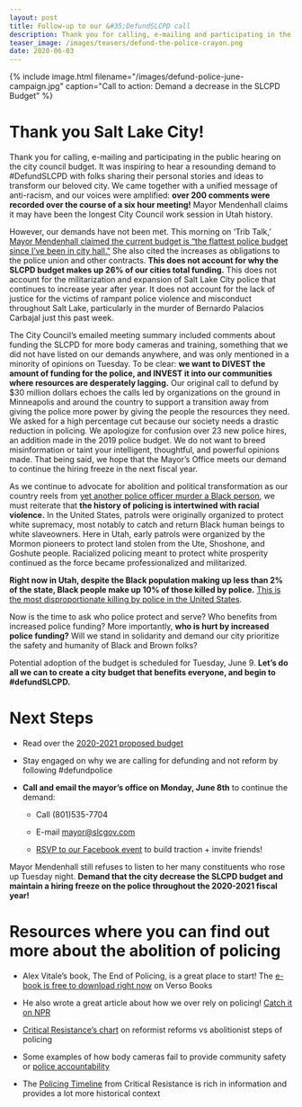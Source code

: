 ```yaml
---
layout: post
title: Follow-up to our &#35;DefundSLCPD call
description: Thank you for calling, e-mailing and participating in the public hearing on the city council budget. It was inspiring to hear a resounding demand to &#35;DefundSLCPD with folks sharing their personal stories and ideas to transform our beloved city. We came together with a unified message of anti-racism, and our voices were amplified&#58; over 200 comments were recorded over the course of a six hour meeting! Mayor Mendenhall claims it may have been the longest City Council work session in Utah history.
teaser_image: /images/teasers/defund-the-police-crayon.png
date: 2020-06-03
---
```


{% include image.html
  filename="/images/defund-police-june-campaign.jpg"
  caption="Call to action: Demand a decrease in the SLCPD Budget"
%}

# Thank you Salt Lake City!

Thank you for calling, e-mailing and participating in the public hearing on the
city council budget. It was inspiring to hear a resounding demand to
 #DefundSLCPD with folks sharing their personal stories and ideas to transform
our beloved city. We came together with a unified message of anti-racism, and
our voices were amplified: **over 200 comments were recorded over the course of a
six hour meeting!** Mayor Mendenhall claims it may have been the longest City
Council work session in Utah history.

However, our demands have not been met. This morning on ‘Trib Talk,’
[Mayor Mendenhall claimed the current budget is “the flattest police budget since I’ve
been in city hall.”](
https://www.sltrib.com/news/2020/06/03/trib-talk-salt-lake-city/)
She also cited the increases as obligations to the police
union and other contracts. **This does not account for why the SLCPD budget makes
up 26% of our cities total funding.** This does not account for the
militarization and expansion of Salt Lake City police that continues to
increase year after year. It does not account for the lack of justice for the
victims of rampant police violence and misconduct throughout Salt Lake,
particularly in the murder of Bernardo Palacios Carbajal just this past week.

The City Council’s emailed meeting summary included comments about funding the
SLCPD for more body cameras and training, something that we did not have listed
on our demands anywhere, and was only mentioned in a minority of opinions on
Tuesday. To be clear: **we want to DIVEST the amount of funding for the police,
and INVEST it into our communities where resources are desperately lagging.** Our
original call to defund by $30 million dollars echoes the calls led by
organizations on the ground in Minneapolis and around the country to support a
transition away from giving the police more power by giving the people the
resources they need. We asked for a high percentage cut because our society
needs a drastic reduction in policing. We apologize for confusion over 23 new
police hires, an addition made in the 2019 police budget.  We do not want to
breed misinformation or taint your intelligent, thoughtful, and powerful
opinions made. That being said, we hope that the Mayor’s Office meets our
demand to continue the hiring freeze in the next fiscal year.

As we continue to advocate for abolition and political transformation as our
country reels from
[yet another police officer murder a Black person](
https://www.washingtonpost.com/nation/2020/06/02/protests-louisville-killing/), we must
reiterate that **the history of policing is intertwined with racial violence.** In
the United States, patrols were originally organized to protect white
supremacy, most notably to catch and return Black human beings to white
slaveowners. Here in Utah, early patrols were organized by the Mormon pioneers
to protect land stolen from the Ute, Shoshone, and Goshute people. Racialized
policing meant to protect white prosperity continued as the force became
professionalized and militarized.

**Right now in Utah, despite the Black population making up less than 2% of the
state, Black people make up 10% of those killed by police.**
[This is the most disproportionate killing by police in the United States](
https://www.aljazeera.com/indepth/interactive/2020/05/mapping-police-killings-black-americans-200531105741757.html
).

Now is the time to ask who police protect and serve? Who benefits from
increased police funding? More importantly, **who is hurt by increased police
funding?**  Will we stand in solidarity and demand our city prioritize the safety
and humanity of Black and Brown folks?

Potential adoption of the budget is scheduled for Tuesday, June 9.  **Let’s do
all we can to create a city budget that benefits everyone, and begin to
 #defundSLCPD.**

# Next Steps

- Read over the [2020-2021 proposed budget](http://www.slcdocs.com/budget/mayor2021.pdf)

- Stay engaged on why we are calling for defunding and not reform by following #defundpolice

- **Call and email the mayor’s office on Monday, June 8th** to continue the demand:

  - Call (801)535-7704

  - E-mail [mayor@slcgov.com](mailto:mayor@slcgov.com)

  - [RSVP to our Facebook event](https://www.facebook.com/events/383971579216164/)
    to build traction + invite friends!

Mayor Mendenhall still refuses to listen to her many constituents who rose up
Tuesday night. **Demand that the city decrease the SLCPD budget and maintain a
hiring freeze on the police throughout the 2020-2021 fiscal year!**

# Resources where you can find out more about the abolition of policing

- Alex Vitale’s book, The End of Policing, is a great place to start! The
[e-book is free to download right now](https://www.versobooks.com/books/2817-the-end-of-policing)
on Verso Books

- He also wrote a great article about how we over rely on policing!
[Catch it on NPR](https://www.npr.org/sections/codeswitch/2020/06/03/457251670/how-much-do-we-need-the-police)

- [Critical Resistance’s chart](
https://static1.squarespace.com/static/59ead8f9692ebee25b72f17f/t/5b65cd58758d46d34254f22c/1533398363539/CR_NoCops_reform_vs_abolition_CRside.pdf
) on reformist reforms vs abolitionist steps of policing

- Some examples of how body cameras fail to provide community safety or
[police accountability](https://www.vox.com/policy-and-politics/2017/7/21/15983842/police-body-cameras-failures)

- The [Policing Timeline](http://criticalresistance.org/policing-timeline/)
from Critical Resistance is rich in information and provides a lot more historical context

